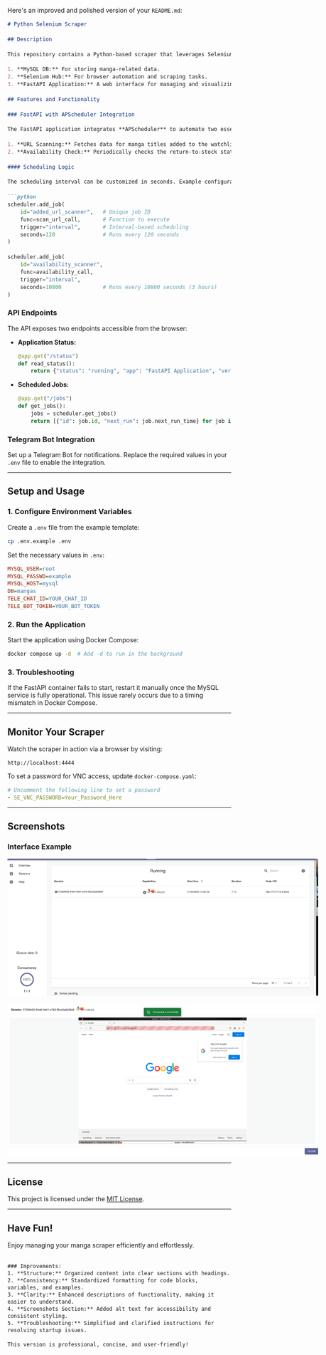 Here's an improved and polished version of your `README.md`:

```markdown
# Python Selenium Scraper

## Description

This repository contains a Python-based scraper that leverages Selenium for automated manga tracking. It runs within a Dockerized environment comprising three containers:

1. **MySQL DB:** For storing manga-related data.
2. **Selenium Hub:** For browser automation and scraping tasks.
3. **FastAPI Application:** A web interface for managing and visualizing manga lists.

## Features and Functionality

### FastAPI with APScheduler Integration

The FastAPI application integrates **APScheduler** to automate two essential tasks:

1. **URL Scanning:** Fetches data for manga titles added to the watchlist.
2. **Availability Check:** Periodically checks the return-to-stock status of unavailable manga.

#### Scheduling Logic

The scheduling interval can be customized in seconds. Example configuration:

```python
scheduler.add_job(
    id="added_url_scanner",   # Unique job ID
    func=scan_url_call,       # Function to execute
    trigger="interval",       # Interval-based scheduling
    seconds=120               # Runs every 120 seconds
)

scheduler.add_job(
    id="availability_scanner", 
    func=availability_call, 
    trigger="interval", 
    seconds=10800             # Runs every 10800 seconds (3 hours)
)
```

### API Endpoints

The API exposes two endpoints accessible from the browser:

- **Application Status:**
  ```python
  @app.get("/status")
  def read_status():
      return {"status": "running", "app": "FastAPI Application", "version": "1.0"}
  ```

- **Scheduled Jobs:**
  ```python
  @app.get("/jobs")
  def get_jobs():
      jobs = scheduler.get_jobs()
      return [{"id": job.id, "next_run": job.next_run_time} for job in jobs]
  ```

### Telegram Bot Integration

Set up a Telegram Bot for notifications. Replace the required values in your `.env` file to enable the integration.

---

## Setup and Usage

### 1. Configure Environment Variables

Create a `.env` file from the example template:

```bash
cp .env.example .env
```

Set the necessary values in `.env`:

```ini
MYSQL_USER=root
MYSQL_PASSWD=example
MYSQL_HOST=mysql
DB=mangas
TELE_CHAT_ID=YOUR_CHAT_ID
TELE_BOT_TOKEN=YOUR_BOT_TOKEN
```

### 2. Run the Application

Start the application using Docker Compose:

```bash
docker compose up -d  # Add -d to run in the background
```

### 3. Troubleshooting

If the FastAPI container fails to start, restart it manually once the MySQL service is fully operational. This issue rarely occurs due to a timing mismatch in Docker Compose.

---

## Monitor Your Scraper

Watch the scraper in action via a browser by visiting:

```
http://localhost:4444
```

To set a password for VNC access, update `docker-compose.yaml`:

```yaml
# Uncomment the following line to set a password
- SE_VNC_PASSWORD=Your_Password_Here
```

---

## Screenshots

### Interface Example
<img src="assets/screenshot1.png" alt="Interface Screenshot 1" style="max-width: 700px;">
<br/><br/>
<img src="assets/screenshot2.png" alt="Interface Screenshot 2" style="max-width: 700px;">

---

## License

This project is licensed under the [MIT License](https://choosealicense.com/licenses/mit/).

---

## Have Fun!

Enjoy managing your manga scraper efficiently and effortlessly.
```

### Improvements:
1. **Structure:** Organized content into clear sections with headings.
2. **Consistency:** Standardized formatting for code blocks, variables, and examples.
3. **Clarity:** Enhanced descriptions of functionality, making it easier to understand.
4. **Screenshots Section:** Added alt text for accessibility and consistent styling.
5. **Troubleshooting:** Simplified and clarified instructions for resolving startup issues.

This version is professional, concise, and user-friendly!